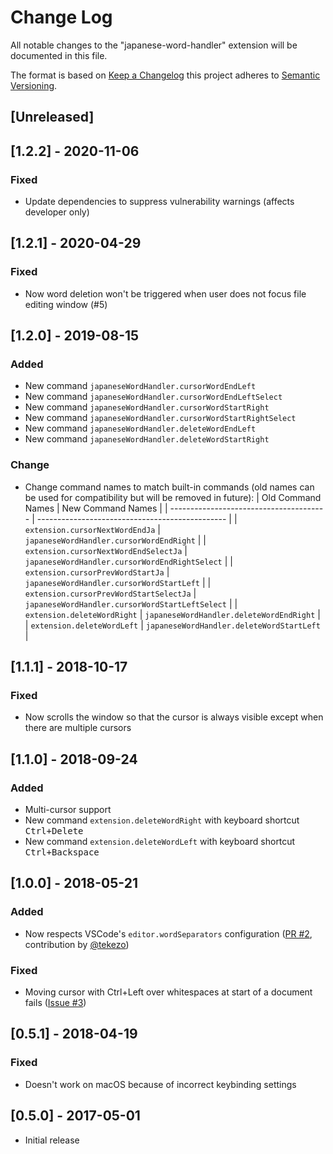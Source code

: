 # Change Log

All notable changes to the "japanese-word-handler" extension will be
documented in this file.

The format is based on
[Keep a Changelog](http://keepachangelog.com/en/1.0.0/) this project adheres
to [Semantic Versioning](http://semver.org/spec/v2.0.0.html).

<!-- markdownlint-disable MD022 MD024 MD032 MD033 -->

## [Unreleased]

## [1.2.2] - 2020-11-06
### Fixed
- Update dependencies to suppress vulnerability warnings (affects developer only)

## [1.2.1] - 2020-04-29
### Fixed
- Now word deletion won't be triggered when user does not focus file editing window (#5)

## [1.2.0] - 2019-08-15
### Added
- New command `japaneseWordHandler.cursorWordEndLeft`
- New command `japaneseWordHandler.cursorWordEndLeftSelect`
- New command `japaneseWordHandler.cursorWordStartRight`
- New command `japaneseWordHandler.cursorWordStartRightSelect`
- New command `japaneseWordHandler.deleteWordEndLeft`
- New command `japaneseWordHandler.deleteWordStartRight`

### Change
- Change command names to match built-in commands (old names can be used for compatibility but will be removed in future):
  |            Old Command Names            |                New Command Names                |
  | --------------------------------------- | ----------------------------------------------- |
  | `extension.cursorNextWordEndJa`         | `japaneseWordHandler.cursorWordEndRight`        |
  | `extension.cursorNextWordEndSelectJa`   | `japaneseWordHandler.cursorWordEndRightSelect`  |
  | `extension.cursorPrevWordStartJa`       | `japaneseWordHandler.cursorWordStartLeft`       |
  | `extension.cursorPrevWordStartSelectJa` | `japaneseWordHandler.cursorWordStartLeftSelect` |
  | `extension.deleteWordRight`             | `japaneseWordHandler.deleteWordEndRight`        |
  | `extension.deleteWordLeft`              | `japaneseWordHandler.deleteWordStartLeft`       |

## [1.1.1] - 2018-10-17
### Fixed
- Now scrolls the window so that the cursor is always visible except when there are multiple cursors

## [1.1.0] - 2018-09-24
### Added
- Multi-cursor support
- New command `extension.deleteWordRight` with keyboard shortcut <kbd>Ctrl+Delete</kbd>
- New command `extension.deleteWordLeft` with keyboard shortcut <kbd>Ctrl+Backspace</kbd>

## [1.0.0] - 2018-05-21
### Added
- Now respects VSCode's `editor.wordSeparators` configuration
  ([PR #2](https://github.com/sgryjp/japanese-word-handler/pull/2), contribution
  by [@tekezo](https://github.com/tekezo))

### Fixed
- Moving cursor with Ctrl+Left over whitespaces at start of a document fails
  ([Issue #3](https://github.com/sgryjp/japanese-word-handler/issues/3))

## [0.5.1] - 2018-04-19
### Fixed
- Doesn't work on macOS because of incorrect keybinding settings

## [0.5.0] - 2017-05-01
- Initial release
